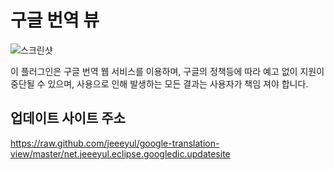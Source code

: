 구글 번역 뷰
=======================

![스크린샷](https://raw.github.com/jeeeyul/google-translation-view/master/net.jeeeyul.eclipse.googledic.resources/screen-shot.png)

이 플러그인은 구글 번역 웹 서비스를 이용하며, 구글의 정책등에 따라 예고 없이 지원이 중단될 수 있으며, 
사용으로 인해 발생하는 모든 결과는 사용자가 책임 져야 합니다.

## 업데이트 사이트 주소
https://raw.github.com/jeeeyul/google-translation-view/master/net.jeeeyul.eclipse.googledic.updatesite
